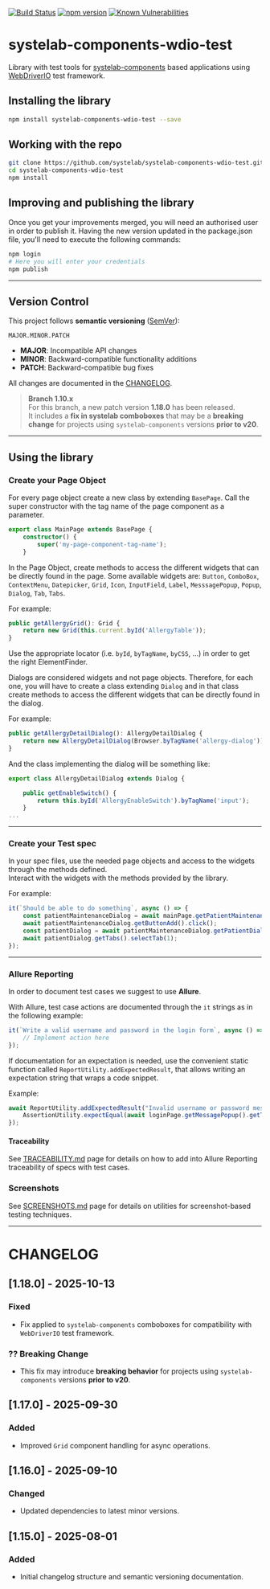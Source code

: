 [![Build Status](https://app.travis-ci.com/systelab/systelab-components-wdio-test.svg?branch=main)](https://app.travis-ci.com/systelab/systelab-components-wdio-test)
[![npm version](https://badge.fury.io/js/systelab-components-wdio-test.svg)](https://badge.fury.io/js/systelab-components-wdio-test)
[![Known Vulnerabilities](https://snyk.io/test/github/systelab/systelab-components-wdio-test/badge.svg?targetFile=package.json)](https://snyk.io/test/github/systelab/systelab-components-wdio-test?targetFile=package.json)

# systelab-components-wdio-test

Library with test tools for [systelab-components](https://github.com/systelab/systelab-components) based applications using [WebDriverIO](https://webdriver.io/) test framework.


## Installing the library

```bash
npm install systelab-components-wdio-test --save
```

## Working with the repo

```bash
git clone https://github.com/systelab/systelab-components-wdio-test.git
cd systelab-components-wdio-test
npm install
```

## Improving and publishing the library

Once you get your improvements merged, you will need an authorised user in order to publish it. Having the new version updated in the package.json file, you'll need to execute the following commands:

```bash 
npm login 
# Here you will enter your credentials
npm publish
```

---

## Version Control

This project follows **semantic versioning** ([SemVer](https://semver.org/)):

```
MAJOR.MINOR.PATCH
```

- **MAJOR**: Incompatible API changes
- **MINOR**: Backward-compatible functionality additions
- **PATCH**: Backward-compatible bug fixes

All changes are documented in the [CHANGELOG](CHANGELOG.md).

> **Branch 1.10.x**  
> For this branch, a new patch version **1.18.0** has been released.  
> It includes a **fix in systelab comboboxes** that may be a **breaking change** for projects using `systelab-components` versions **prior to v20**.

---

## Using the library

### Create your Page Object

For every page object create a new class by extending `BasePage`. Call the super constructor with the tag name of the page component as a parameter.

```typescript
export class MainPage extends BasePage {
	constructor() {
		super('my-page-component-tag-name');
	}
```
In the Page Object, create methods to access the different widgets that can be directly found in the page. Some available widgets are:
`Button`, `ComboBox`, `ContextMenu`, `Datepicker`, `Grid`, `Icon`, `InputField`, `Label`, `MesssagePopup`, `Popup`, `Dialog`, `Tab`, `Tabs`.

For example:

```typescript
public getAllergyGrid(): Grid {
	return new Grid(this.current.byId('AllergyTable'));
}
```

Use the appropriate locator (i.e. `byId`, `byTagName`, `byCSS`, ...) in order to get the right ElementFinder.

Dialogs are considered widgets and not page objects. Therefore, for each one, you will have to create a class extending `Dialog` and in that class create methods to access the different widgets that can be directly found in the dialog.

For example:

```typescript
public getAllergyDetailDialog(): AllergyDetailDialog {
	return new AllergyDetailDialog(Browser.byTagName('allergy-dialog'));
}
```

And the class implementing the dialog will be something like:

```typescript
export class AllergyDetailDialog extends Dialog {

	public getEnableSwitch() {
		return this.byId('AllergyEnableSwitch').byTagName('input');
	}
...
```

---

### Create your Test spec

In your spec files, use the needed page objects and access to the widgets through the methods defined.  
Interact with the widgets with the methods provided by the library.

For example:

```typescript
it(`Should be able to do something`, async () => {
	const patientMaintenanceDialog = await mainPage.getPatientMaintenanceDialog();
	await patientMaintenanceDialog.getButtonAdd().click();
	const patientDialog = await patientMaintenanceDialog.getPatientDialog();
	await patientDialog.getTabs().selectTab(1);
});
```

---

### Allure Reporting

In order to document test cases we suggest to use **Allure**.

With Allure, test case actions are documented through the `it` strings as in the following example:

```typescript
it(`Write a valid username and password in the login form`, async () => {
	// Implement action here
});
```

If documentation for an expectation is needed, use the convenient static function called `ReportUtility.addExpectedResult`,
that allows writing an expectation string that wraps a code snippet.

Example:

```typescript
await ReportUtility.addExpectedResult("Invalid username or password message is displayed", async () => {
	AssertionUtility.expectEqual(await loginPage.getMessagePopup().getTextMessage(), "Invalid username or password");
});
```

#### Traceability

See [TRACEABILITY.md](TRACEABILITY.md) page for details on how to add into Allure Reporting traceability of specs with test cases.

### Screenshots

See [SCREENSHOTS.md](SCREENSHOTS.md) page for details on utilities for screenshot-based testing techniques.

---

# CHANGELOG

## [1.18.0] - 2025-10-13
### Fixed
- Fix applied to `systelab-components` comboboxes for compatibility with `WebDriverIO` test framework.

### ?? Breaking Change
- This fix may introduce **breaking behavior** for projects using `systelab-components` versions **prior to v20**.

## [1.17.0] - 2025-09-30
### Added
- Improved `Grid` component handling for async operations.

## [1.16.0] - 2025-09-10
### Changed
- Updated dependencies to latest minor versions.

## [1.15.0] - 2025-08-01
### Added
- Initial changelog structure and semantic versioning documentation.
